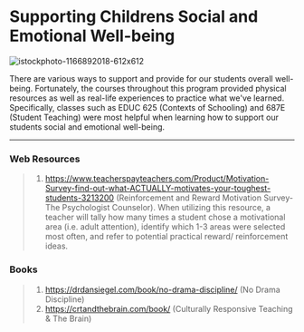 <h1> Supporting Childrens Social and Emotional Well-being </h1> 

![istockphoto-1166892018-612x612](https://user-images.githubusercontent.com/105298169/167666625-57aef361-4e03-4697-a991-fd155829d20c.jpeg)

There are various ways to support and provide for our students overall well-being. Fortunately, the courses throughout this program provided physical resources as well as real-life experiences to practice what we've learned. Specifically, classes such as EDUC 625 (Contexts of Schooling) and 687E (Student Teaching) were most helpful when learning how to support our students social and emotional well-being. 
***
<h3> Web Resources </h3>

>   1. https://www.teacherspayteachers.com/Product/Motivation-Survey-find-out-what-ACTUALLY-motivates-your-toughest-students-3213200 (Reinforcement and Reward Motivation Survey- The Psychologist Counselor). When utilizing this resource, a teacher will tally how many times a student chose a motivational area (i.e. adult attention), identify which 1-3 areas were selected most often, and refer to potential practical reward/ reinforcement ideas.


<h3> Books </h3>

>   1. https://drdansiegel.com/book/no-drama-discipline/ (No Drama Discipline)
>   2. https://crtandthebrain.com/book/ (Culturally Responsive Teaching & The Brain)

